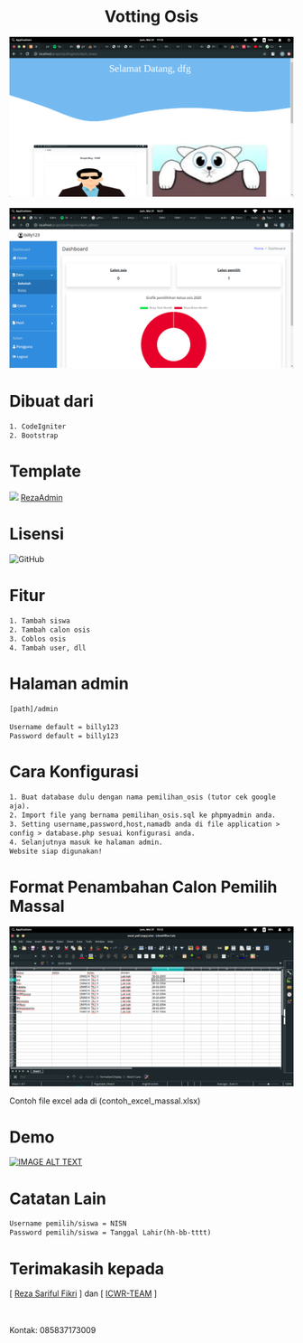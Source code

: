 <h1 align="center">Votting Osis</h1>

<img src="1.png">
<br><br>
<img src="2.png">

# Dibuat dari
```
1. CodeIgniter
2. Bootstrap
```

# Template

<img src="https://camo.githubusercontent.com/627be38471f7726dadb28276122e443b9b2b32eb62c9f84539330c5f25d281ec/68747470733a2f2f72657a6166696b6b72692e6769746875622e696f2f52657a612d41646d696e2f646973742f696d672f72657a6161646d696e2e6a7067">
<a href="https://github.com/rezafikkri/Reza-Admin">RezaAdmin</a>

# Lisensi

![GitHub](https://img.shields.io/github/license/icwr-tech/absensi-siswa?color=red&style=flat-square)

# Fitur

```
1. Tambah siswa
2. Tambah calon osis
3. Coblos osis
4. Tambah user, dll
```

# Halaman admin

```
[path]/admin

Username default = billy123
Password default = billy123
```

# Cara Konfigurasi

```
1. Buat database dulu dengan nama pemilihan_osis (tutor cek google aja).
2. Import file yang bernama pemilihan_osis.sql ke phpmyadmin anda.
3. Setting username,password,host,namadb anda di file application > config > database.php sesuai konfigurasi anda.
4. Selanjutnya masuk ke halaman admin.
Website siap digunakan!
```

# Format Penambahan Calon Pemilih Massal

<img src="massal.png">

Contoh file excel ada di (contoh_excel_massal.xlsx)

# Demo

<a href="https://www.youtube.com/watch?v=CMwsL03WuAw"><img src="https://img.youtube.com/vi/CMwsL03WuAw/0.jpg" alt="IMAGE ALT TEXT"></a>

# Catatan Lain

```
Username pemilih/siswa = NISN
Password pemilih/siswa = Tanggal Lahir(hh-bb-tttt)
```

# Terimakasih kepada

[ <a href="https://github.com/rezafikkri/">Reza Sariful Fikri</a> ] dan [ <a href="https://github.com/ICWR-TEAM/">ICWR-TEAM</a> ]

<br><br>
Kontak: 085837173009

